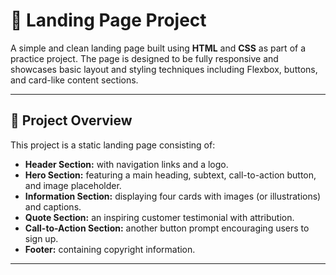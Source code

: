 # 🚀 Landing Page Project

A simple and clean landing page built using **HTML** and **CSS** as part of a practice project. The page is designed to be fully responsive and showcases basic layout and styling techniques including Flexbox, buttons, and card-like content sections.

---

## 📌 Project Overview

This project is a static landing page consisting of:
- **Header Section:** with navigation links and a logo.
- **Hero Section:** featuring a main heading, subtext, call-to-action button, and image placeholder.
- **Information Section:** displaying four cards with images (or illustrations) and captions.
- **Quote Section:** an inspiring customer testimonial with attribution.
- **Call-to-Action Section:** another button prompt encouraging users to sign up.
- **Footer:** containing copyright information.

---



